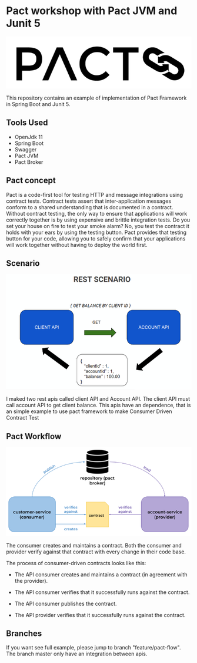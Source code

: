 # Pact workshop with Pact JVM and Junit 5

![Pact Logo](imgs/pact-logo.PNG)

This repository contains an example of implementation of Pact Framework in Spring Boot and Junit 5.

## Tools Used

 - OpenJdk 11
 - Spring Boot
 - Swagger
 - Pact JVM
 - Pact Broker

## Pact concept

Pact is a code-first tool for testing HTTP and message integrations using contract tests. Contract tests assert that inter-application messages conform to a shared understanding that is documented in a contract. Without contract testing, the only way to ensure that applications will work correctly together is by using expensive and brittle integration tests.
Do you set your house on fire to test your smoke alarm? No, you test the contract it holds with your ears by using the testing button. Pact provides that testing button for your code, allowing you to safely confirm that your applications will work together without having to deploy the world first.

## Scenario

![Pact Logo](imgs/rest-scenario.PNG)

I maked two rest apis called client API and Account API. The client API must call account API to get client balance. This apis have an dependence, that is an simple example to use pact framework to make Consumer Driven Contract Test

## Pact Workflow

![Pact Workflow](imgs/pact-workflow.png)

The consumer creates and maintains a contract. Both the consumer and provider verify against that contract with every change in their code base.

The process of consumer-driven contracts looks like this:

 - The API consumer creates and maintains a contract (in agreement with the provider).

 - The API consumer verifies that it successfully runs against the contract.

 - The API consumer publishes the contract.

 - The API provider verifies that it successfully runs against the contract.

## Branches

If you want see full example, please jump to branch "feature/pact-flow". The branch master only have an integration between apis.


